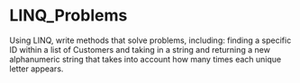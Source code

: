 # LINQ_Problems
Using LINQ, write methods that solve problems, including: finding a specific ID within a list of Customers and taking in a string and returning a new alphanumeric string that takes into account how many times each unique letter appears.
